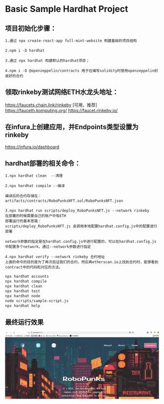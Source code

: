 # Basic Sample Hardhat Project
## 项目初始化步骤：
```
1.通过 npx create-react-app full-mint-website 构建基础的项目结构

2.npm i -D hardhat

3.通过 npx hardhat 构建默认的hardhat项目；

4.npm i -D @openzeppelin/contracts 用于在编写solidity时使用openzeppelin封装好的合约
```
## 领取rinkeby测试网络ETH水龙头地址：
https://faucets.chain.link/rinkeby [可用，推荐] https://fauceth.komputing.org/ 
https://faucet.rinkeby.io/

## 在infura上创建应用，并Endpoints类型设置为rinkeby
https://infura.io/dashboard

## hardhat部署的相关命令：
```
1.npx hardhat clean  --清理

2.npx hardhat compile --编译

编译后的合约存储在：artifacts/contracts/RoboPunksNFT.sol/RoboPunksNFT.json

3.npx hardhat run scripts/deploy_RoboPunksNFT.js --network rinkeby
在部署的时候需要自己的账户中有ETH
部署运行的基本思路：
scripts/deploy_RoboPunksNFT.js 会调用本地配置hardhat.config.js中的配置进行部署

network参数的指定是在hardhat.config.js中进行配置的，可以在hardhat.config.js中配置多个network，通过--network参数进行指定

4.npx hardhat verify --network rinkeby 合约地址
上面的命令的目的是为了再次验证我们的合约，然后再etherscan.io上找到合约时，能够看到contract中的代码和对应的方法。
```
```
npx hardhat accounts
npx hardhat compile
npx hardhat clean
npx hardhat test
npx hardhat node
node scripts/sample-script.js
npx hardhat help
```
## 最终运行效果
![Mining screenshot](https://github.com/Michael20150527/full-mint-website/blob/main/mining.jpg "robot punks minting")
